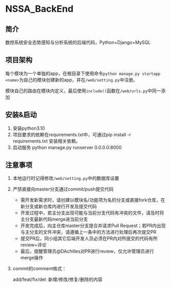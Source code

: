 # NSSA_BackEnd

## 简介

数控系统安全态势感知与分析系统的后端代码，Python+Django+MySQL

## 项目架构

每个模块为一个单独的app，在根目录下使用命令`python manage.py startapp <name>`为自己的模块创建新的app，并在`/web/setting.py`中注册。

模块自己的路由在模块内定义，最后使用`include()`函数在`/web/urls.py`中同一添加

## 安装&启动

1. 安装python3.10
2. 项目要求的依赖在requirements.txt中，可通过pip install -r requirements.txt 安装相关依赖。
3. 启动服务 python manage.py runserver 0.0.0.0:8000

## 注意事项

1. 本地运行时记得修改`/web/setting.py`中的数据库设置
2. 严禁直接向master分支通过commit/push提交代码
   - 需开发新需求时，请创建以模块名/功能项为名的分支或直接fork仓库，在新分支或新仓库内进行开发及提交代码
   - 开发过程中，若主分支出现可能与当前分支代码有冲突的文件，请及时将主分支最新代码merge进当前分支
   - 开发完成后，向主仓库master分支提合并请求Pull Request；若PR内出现与主分支的文件冲突，请遵循上一条中的方法进行处理后再次提交PR
   - 提交PR后，同小组其它后端开发人员必须在PR内对所提交的代码有所review+评论
   - 最后，提醒管理员@DAchilles对PR进行review，仅允许管理员进行merge操作
3. commit的comment格式：

   add/feat/fix/del: 新增/修改/修复/删除的内容